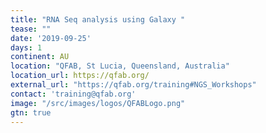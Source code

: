 ```yaml
---
title: "RNA Seq analysis using Galaxy " 
tease: ""
date: '2019-09-25'
days: 1
continent: AU
location: "QFAB, St Lucia, Queensland, Australia"
location_url: https://qfab.org/
external_url: "https://qfab.org/training#NGS_Workshops"
contact: 'training@qfab.org'
image: "/src/images/logos/QFABLogo.png"
gtn: true
---
```


